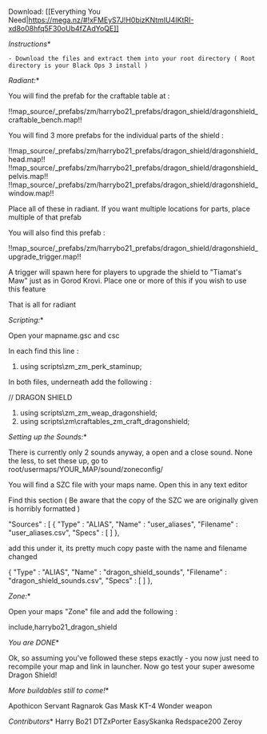 Download: [[Everything You Need|https://mega.nz/#!xFMEyS7J!H0bizKNtmIU4IKtRI-xd8o08hfq5F30oUb4fZAdYoQE]]

  *Instructions**

    - Download the files and extract them into your root directory ( Root directory is your Black Ops 3 install )

  *Radiant:**

You will find the prefab for the craftable table at :

!!map_source/_prefabs/zm/harrybo21_prefabs/dragon_shield/dragonshield_craftable_bench.map!!

You will find 3 more prefabs for the individual parts of the shield :

!!map_source/_prefabs/zm/harrybo21_prefabs/dragon_shield/dragonshield_head.map!!
!!map_source/_prefabs/zm/harrybo21_prefabs/dragon_shield/dragonshield_pelvis.map!!
!!map_source/_prefabs/zm/harrybo21_prefabs/dragon_shield/dragonshield_window.map!!

Place all of these in radiant. If you want multiple locations for parts, place multiple of that prefab

You will also find this prefab :

!!map_source/_prefabs/zm/harrybo21_prefabs/dragon_shield/dragonshield_upgrade_trigger.map!!

A trigger will spawn here for players to upgrade the shield to "Tiamat's Maw" just as in Gorod Krovi. Place one or more of this if you wish to use this feature

That is all for radiant

  *Scripting:**

Open your mapname.gsc and csc

In each find this line :

1. using scripts\zm\_zm_perk_staminup;

In both files, underneath add the following :

// DRAGON SHIELD
1. using scripts\zm\_zm_weap_dragonshield;
2. using scripts\zm\craftables\_zm_craft_dragonshield;


  *Setting up the Sounds:**

There is currently only 2 sounds anyway, a open and a close sound. None the less, to set these up, go to root/usermaps/YOUR_MAP/sound/zoneconfig/

You will find a SZC file with your maps name. Open this in any text editor

Find this section ( Be aware that the copy of the SZC we are originally given is horribly formatted )

"Sources" : [
{
	"Type" : "ALIAS",
	"Name" : "user_aliases",
	"Filename" : "user_aliases.csv",
	"Specs" : [ ] 
},

add this under it, its pretty much copy paste with the name and filename changed

{
"Type" : "ALIAS",
"Name" : "dragon_shield_sounds",
"Filename" : "dragon_shield_sounds.csv",
"Specs" : [ ] 
},


  *Zone:**

Open your maps "Zone" file and add the following :

include,harrybo21_dragon_shield


  *You are DONE**

Ok, so assuming you've followed these steps exactly - you now just need to recompile your map and link in launcher. Now go test your super awesome Dragon Shield!

  *More buildables still to come!**

Apothicon Servant
Ragnarok
Gas Mask
KT-4 Wonder weapon

  *Contributors**
Harry Bo21
DTZxPorter
EasySkanka
Redspace200
Zeroy